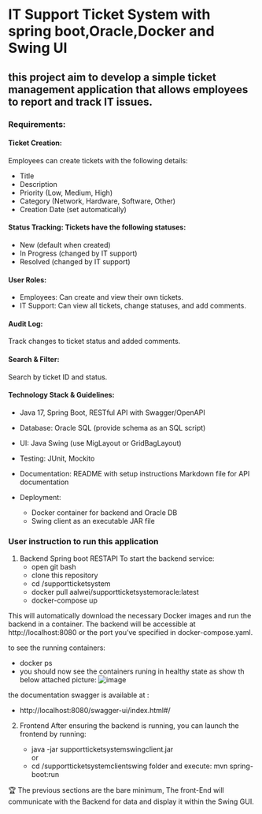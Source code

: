 # IT Support Ticket System with spring boot,Oracle,Docker and Swing UI

## this project aim to develop a simple ticket management application that allows employees to report and track IT issues.

### Requirements:
#### Ticket Creation:
Employees can create tickets with the following details:
* Title
* Description
* Priority (Low, Medium, High)
* Category (Network, Hardware, Software, Other)
* Creation Date (set automatically)

#### Status Tracking: Tickets have the following statuses:
* New (default when created)
* In Progress (changed by IT support)
* Resolved (changed by IT support)

#### User Roles:
* Employees: Can create and view their own tickets.
* IT Support: Can view all tickets, change statuses, and add comments.

#### Audit Log:
Track changes to ticket status and added comments.

#### Search & Filter:
Search by ticket ID and status.



#### Technology Stack & Guidelines:
* Java 17, Spring Boot, RESTful API with Swagger/OpenAPI
*  Database: Oracle SQL (provide schema as an SQL script)
*  UI: Java Swing (use MigLayout or GridBagLayout)
*  Testing: JUnit, Mockito


* Documentation:
  README with setup instructions Markdown file for API documentation


* Deployment:
  - Docker container for backend and Oracle DB
   - Swing client as an executable JAR file



### User instruction to run this application
1. Backend Spring boot RESTAPI
   To start the backend service:
   * open git bash 
   * clone this repository 
   * cd /supportticketsystem
   * docker pull  aalwei/supportticketsystemoracle:latest
   * docker-compose up

This will automatically download the necessary Docker images and run the backend in a container.
The backend will be accessible at http://localhost:8080 or the port you’ve specified in docker-compose.yaml. 

to see the running containers: 
   * docker ps 
   * you should now see the containers runing in healthy state as show th below attached picture:
   ![image](https://github.com/user-attachments/assets/aa5bfe0f-0e44-4214-b7d7-772bfbd382b4)

the documentation swagger is available at : 
   * http://localhost:8080/swagger-ui/index.html#/
2. Frontend
   After ensuring the backend is running, you can launch the frontend by running:

   * java -jar supportticketsystemswingclient.jar  
     or
   * cd /supportticketsystemclientswing folder and execute: mvn spring-boot:run

🏆 The previous sections are the bare minimum, The front-End will communicate with the Backend for data and display it within the Swing GUI.
